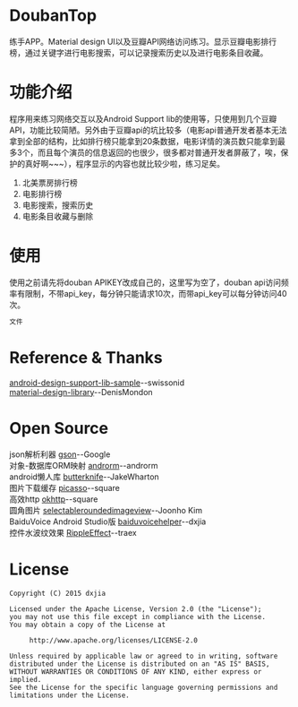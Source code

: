 # DoubanTop
练手APP。Material design UI以及豆瓣API网络访问练习。显示豆瓣电影排行榜，通过关键字进行电影搜索，可以记录搜索历史以及进行电影条目收藏。
# 功能介绍
程序用来练习网络交互以及Android Support lib的使用等，只使用到几个豆瓣API，功能比较简陋。另外由于豆瓣api的坑比较多（电影api普通开发者基本无法拿到全部的结构，比如排行榜只能拿到20条数据，电影详情的演员数只能拿到最多3个，而且每个演员的信息返回的也很少，很多都对普通开发者屏蔽了，唉，保护的真好啊~~~），程序显示的内容也就比较少啦，练习足矣。<br>
1. 北美票房排行榜<br>
2. 电影排行榜<br>
3. 电影搜索，搜索历史<br>
4. 电影条目收藏与删除<br>
# 使用
使用之前请先将douban APIKEY改成自己的，这里写为空了，douban api访问频率有限制，不带api_key，每分钟只能请求10次，而带api_key可以每分钟访问40次。
```java
文件
```

# Reference & Thanks
[android-design-support-lib-sample](https://github.com/swissonid/android-design-support-lib-sample)--swissonid<br>
[material-design-library](https://github.com/DenisMondon/material-design-library)--DenisMondon
# Open Source
json解析利器    [gson](http://code.google.com/p/google-gson/)--Google<br>
对象-数据库ORM映射    [androrm](http://www.androrm.com/)--androrm<br>
android懒人库    [butterknife](https://github.com/JakeWharton/butterknife)--JakeWharton<br>
图片下载缓存    [picasso](https://github.com/square/picasso)--square<br>
高效http    [okhttp](https://github.com/square/okhttp)--square<br>
圆角图片    [selectableroundedimageview](https://github.com/pungrue26/SelectableRoundedImageView)--Joonho Kim<br>
BaiduVoice Android Studio版    [baiduvoicehelper](https://github.com/dxjia/BaiduVoiceHelper)--dxjia<br>
控件水波纹效果    [RippleEffect](https://github.com/traex/RippleEffect)--traex
# License
```
Copyright (C) 2015 dxjia

Licensed under the Apache License, Version 2.0 (the "License");
you may not use this file except in compliance with the License.
You may obtain a copy of the License at

     http://www.apache.org/licenses/LICENSE-2.0

Unless required by applicable law or agreed to in writing, software
distributed under the License is distributed on an "AS IS" BASIS,
WITHOUT WARRANTIES OR CONDITIONS OF ANY KIND, either express or implied.
See the License for the specific language governing permissions and
limitations under the License.
```

